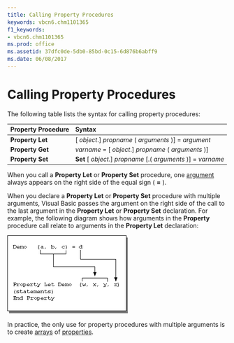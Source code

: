```yaml
---
title: Calling Property Procedures
keywords: vbcn6.chm1101365
f1_keywords:
- vbcn6.chm1101365
ms.prod: office
ms.assetid: 37dfc0de-5db0-85bd-0c15-6d876b6abff9
ms.date: 06/08/2017
---
```



# Calling Property Procedures

The following table lists the syntax for calling property procedures:



|**Property Procedure**|**Syntax**|
|:-----|:-----|
|**Property Let**|[ _object_.] _propname_ ( _arguments_ )] = _argument_|
|**Property Get**| _varname_ = [ _object_.] _propname_ ( _arguments_ )]|
|**Property Set**|**Set** [ _object_.] _propname_ [.( _arguments_ )] = _varname_|

When you call a  **Property Let** or **Property Set** procedure, one [argument](vbe-glossary.md) always appears on the right side of the equal sign ( **=** ).

When you declare a  **Property Let** or **Property Set** procedure with multiple arguments, Visual Basic passes the argument on the right side of the call to the last argument in the **Property Let** or **Property Set** declaration. For example, the following diagram shows how arguments in the **Property** procedure call relate to arguments in the **Property Let** declaration:

![Property let](../../../images/abhlp002_ZA01201812.gif)


In practice, the only use for property procedures with multiple arguments is to create [arrays](vbe-glossary.md) of [properties](vbe-glossary.md).

